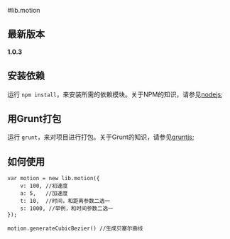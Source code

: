 #lib.motion

## 最新版本

**1.0.3**

## 安装依赖

运行 `npm install`，来安装所需的依赖模块。关于NPM的知识，请参见[nodejs](http://nodejs.org/);

## 用Grunt打包

运行 `grunt`，来对项目进行打包。关于Grunt的知识，请参见[gruntjs](http://gruntjs.com/);

## 如何使用

	var motion = new lib.motion({
		v: 100, //初速度
		a: 5,	//加速度
		t: 10,	//时间，和距离参数二选一
		s: 1000, //举例，和时间参数二选一
	});

	motion.generateCubicBezier() //生成贝塞尔曲线